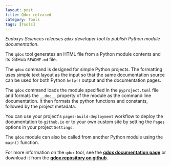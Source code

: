 ```yaml
---
layout: post
title: Qdox released
category: Tools
tags: [Tools]
---
```


_Eudoxys Sciences releases `qdox` developer tool to publish Python module documentation_.

The `qdox` tool generates an HTML file from a Python module contents and its GitHub `README.md` file.

The `qdox` command is designed for simple Python projects. The formatting uses simple text layout as the input so that the same documentation source can be used for both Python `help()` output and the documentation pages.

The `qdox` command loads the module specified in the `pyproject.toml` file and formats the `__doc__` property of the module as the command line documentation. It then formats the python functions and constants, followed by the project metadata.

You can use your project's `pages-build-deployment` workflow to deploy the documentation to `github.io` or to your own custom site by setting the `Pages` options in your project `Settings`.

The `qdox` module can also be called from another Python module using the `main()` function.

For more information on the `qdox` tool, see the **[qdox documentation page](https://www.eudoxys.com/qdox)** or download it from the **[qdox repository on github](https://github.com/eudoxys/qdox)**.
